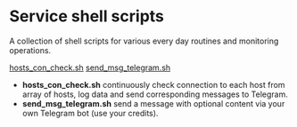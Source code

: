 # Service shell scripts
A collection of shell scripts for various every day routines and monitoring operations.

[hosts_con_check.sh](#hosts_con_check.sh)
[send_msg_telegram.sh](#send_msg_telegram.sh)

* **hosts_con_check.sh** continuously check connection to each host from array of hosts, log data and send corresponding messages to Telegram.
* **send_msg_telegram.sh** send a message with optional content via your own Telegram bot (use your credits).
